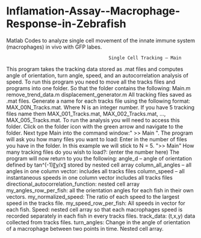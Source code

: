 # Inflamation-Assay--Macrophage-Response-in-Zebrafish
Matlab Codes to analyze single cell movement of the innate immune system (macrophages) in vivo with GFP labes. 

                                          Single Cell Tracking – Main 
This program takes the tracking data stored as .mat files and computes angle of orientation, turn angle, speed, and an autocorrelation analysis of speed. To run this program you need to move all the tracks files and programs into one folder. So that the folder contains the following: 
	Main.m
	remove_trend_data.m
	displacement_generator.m
	All tracking files saved as .mat files. 
Generate a name for each tracks file using the following format: MAX_00N_Tracks.mat. Where N is an integer number. If you have 5 tracking files name them MAX_001_Tracks.mat, MAX_002_Tracks.mat, …, MAX_005_Tracks.mat. 
To run the analysis you will need to access this folder. Click on the folder icon with the green arrow and navigate to the folder. Next type Main into the command window:" >> Main ". 
The program will ask you how many files you want to load: Enter in the number of files you have in the folder. In this example we will stick to N = 5. 
">> Main"
 How many tracking files do you wish to load?:  (enter the number here)
The program will now return to you the following: 
	angle_d – angle of orientation defined by tan^(-1)⁡〖y/x〗 stored by nested cell array
	column_all_angles – all angles in one column vector: includes all tracks files 
	column_speed – all instantaneous speeds in one column vector includes all tracks files
	directional_autocorrelation_function: nested cell array
	my_angles_row_per_fish: all the orientation angles for each fish in their own vectors. 
	my_normalized_speed: The ratio of each speed to the largest speed in the tracks file. 
	my_speed_row_per_fish: All speeds in vector for each fish. 
	Speed: nested cell array so that each macrophages speed is recorded separately in each fish in every tracks files. 
	track_data: (t,x,y) data collected from tracks files. 
	turn_angles: Change in the angle of orientation of a macrophage between two points in time. Nested cell array. 
